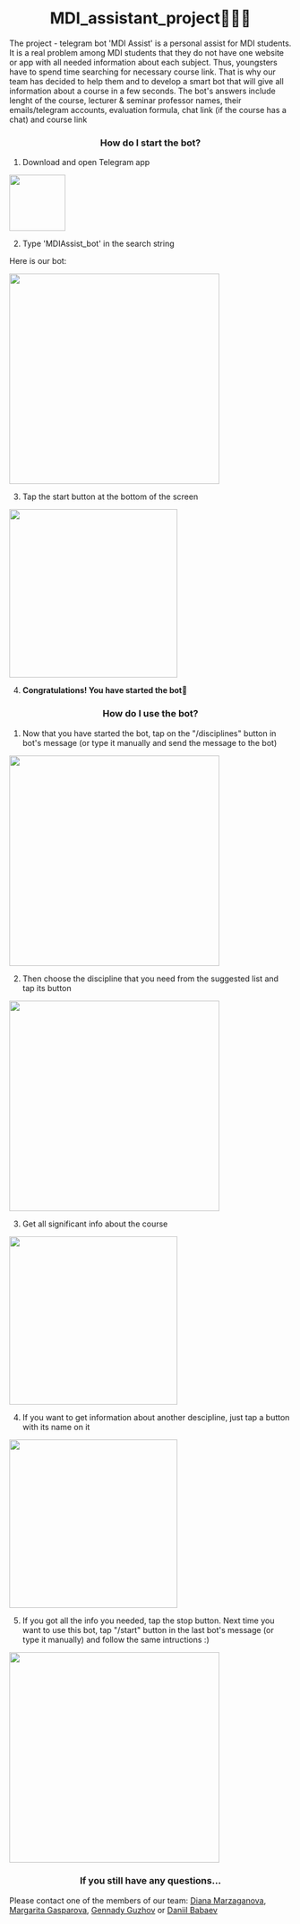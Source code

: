 <h1 align="center"> MDI_assistant_project🦸🏻‍♂️</h1>


The project - telegram bot 'MDI Assist' is a personal assist for MDI students. It is a real problem among MDI students that they do not have one website or app with all needed information about each subject. Thus, youngsters have to spend time searching for necessary course link. That is why our team has decided to help them and to develop a smart bot that will give all information about a course in a few seconds. The bot's answers include lenght of the course, lecturer & seminar professor names, their emails/telegram accounts, evaluation formula, chat link (if the course has a chat) and course link

<h3 align="center">How do I start the bot?</h3>

1. Download and open Telegram app

<img src=https://github.com/dianamarz/kartinki/blob/main/Telegram_2019_Logo.svg.png width='100'> 

2. Type 'MDIAssist_bot' in the search string

Here is our bot:

<img src=https://github.com/dianamarz/kartinki/blob/main/IMG_1.jpeg width='375'>

3. Tap the start button at the bottom of the screen

<img src=https://github.com/dianamarz/kartinki/blob/main/IMG_1098.jpeg width='300'>

4. <strong>Congratulations! You have started the bot</strong>🎉

<h3 align="center">How do I use the bot?</h3>

1. Now that you have started the bot, tap on the "/disciplines" button in bot's message (or type it manually and send the message to the bot)

<img src=https://github.com/dianamarz/kartinki/blob/main/IMG_3.jpeg width='375'>

2. Then choose the discipline that you need from the suggested list and tap its button

<img src=https://github.com/dianamarz/kartinki/blob/main/IMG_4.jpeg width='375'>

3. Get all significant info about the course 

<img src=https://github.com/dianamarz/kartinki/blob/main/IMG_5.jpeg width='300'>

4. If you want to get information about another descipline, just tap a button with its name on it

<img src=https://github.com/dianamarz/kartinki/blob/main/IMG_6.jpeg width='300'>

5. If you got all the info you needed, tap the stop button. Next time you want to use this bot, tap "/start" button in the last bot's message (or type it manually) and follow the same intructions :) 

<img src=https://github.com/dianamarz/kartinki/blob/main/IMG_7.jpeg width='375'>

<h3 align="center">If you still have any questions...</h3>


Please contact one of the members of our team:
<a href="https://github.com/dianamarz" target="_blank">Diana Marzaganova</a>, <a href="https://github.com/margogs" target="_blank">Margarita Gasparova</a>, <a href="https://github.com/gguzhov" target="_blank">Gennady Guzhov</a> or <a href="https://github.com/ThrPHP" target="_blank">Daniil Babaev</a>
